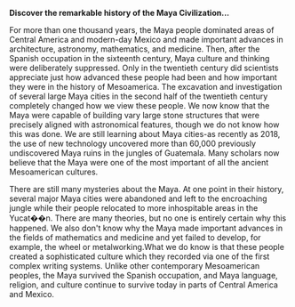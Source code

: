 **Discover the remarkable history of the Maya Civilization...**


For more than one thousand years, the Maya people dominated areas of Central America and modern-day Mexico and made important advances in architecture, astronomy, mathematics, and medicine. Then, after the Spanish occupation in the sixteenth century, Maya culture and thinking were deliberately suppressed. Only in the twentieth century did scientists appreciate just how advanced these people had been and how important they were in the history of Mesoamerica. The excavation and investigation of several large Maya cities in the second half of the twentieth century completely changed how we view these people. We now know that the Maya were capable of building vary large stone structures that were precisely aligned with astronomical features, though we do not know how this was done. We are still learning about Maya cities-as recently as 2018, the use of new technology uncovered more than 60,000 previously undiscovered Maya ruins in the jungles of Guatemala. Many scholars now believe that the Maya were one of the most important of all the ancient Mesoamerican cultures.

There are still many mysteries about the Maya. At one point in their history, several major Maya cities were abandoned and left to the encroaching jungle while their people relocated to more inhospitable areas in the Yucat��n. There are many theories, but no one is entirely certain why this happened. We also don't know why the Maya made important advances in the fields of mathematics and medicine and yet failed to develop, for example, the wheel or metalworking.What we do know is that these people created a sophisticated culture which they recorded via one of the first complex writing systems. Unlike other contemporary Mesoamerican peoples, the Maya survived the Spanish occupation, and Maya language, religion, and culture continue to survive today in parts of Central America and Mexico.
